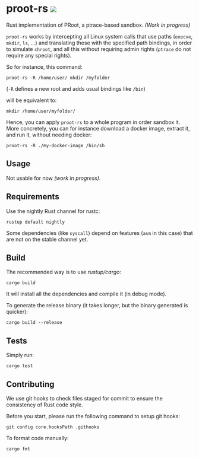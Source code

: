 # proot-rs [![](https://github.com/proot-me/proot-rs/workflows/Rust/badge.svg)](https://github.com/proot-me/proot-rs/actions)


Rust implementation of PRoot, a ptrace-based sandbox.
_(Work in progress)_

`proot-rs` works by intercepting all Linux system calls that use paths (`execve`, `mkdir`, `ls`, ...)
and translating these with the specified path bindings, in order to simulate `chroot`,
and all this without requiring admin rights (`ptrace` do not require any special rights).

So for instance, this command:
```
proot-rs -R /home/user/ mkdir /myfolder
```
(`-R` defines a new root and adds usual bindings like `/bin`)

will be equivalent to:
```
mkdir /home/user/myfolder/
```

Hence, you can apply `proot-rs` to a whole program in order sandbox it.
More concretely, you can for instance download a docker image, extract it,
and run it, without needing docker:
```
proot-rs -R ./my-docker-image /bin/sh
```

## Usage
Not usable for now _(work in progress)_.

## Requirements
Use the nightly Rust channel for rustc:
```
rustup default nightly
```
Some dependencies (like `syscall`) depend on features (`asm` in this case) that are not 
on the stable channel yet.

## Build
The recommended way is to use _rustup/cargo_:

```text
cargo build
```
It will install all the dependencies and compile it (in debug mode).

To generate the release binary (it takes longer, but the binary generated is quicker):

```text
cargo build --release
```

## Tests
Simply run:
```
cargo test
```

## Contributing

We use git hooks to check files staged for commit to ensure the consistency of Rust code style.

Before you start, please run the following command to setup git hooks:

```shell
git config core.hooksPath .githooks
```

To format code manually:

```shell
cargo fmt
```
